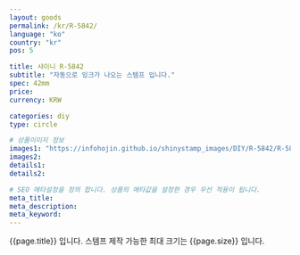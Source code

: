 ```yaml
---
layout: goods
permalink: /kr/R-5842/
language: "ko"
country: "kr"
pos: 5

title: 샤이니 R-5842
subtitle: "자동으로 잉크가 나오는 스템프 입니다."
spec: 42mm
price: 
currency: KRW

categories: diy
type: circle

# 상품이미지 정보
images1: "https://infohojin.github.io/shinystamp_images/DIY/R-5842/R-5842_1.jpg"
images2:
details1:
details2:    

# SEO 메타설정을 정의 합니다. 상품의 메타값을 설정한 경우 우선 적용이 됩니다.
meta_title: 
meta_description:
meta_keyword:
---
```


{{page.title}} 입니다. 스템프 제작 가능한 최대 크기는 {{page.size}} 입니다.